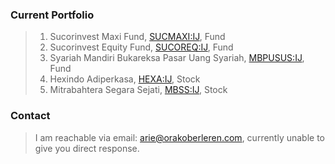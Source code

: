 ### Current Portfolio

>1. Sucorinvest Maxi Fund, [SUCMAXI:IJ](https://www.bloomberg.com/quote/SUCMAXI:IJ), Fund
>2. Sucorinvest Equity Fund, [SUCOREQ:IJ](https://www.bloomberg.com/quote/SUCOREQ:IJ), Fund
>3. Syariah Mandiri Bukareksa Pasar Uang Syariah, [MBPUSUS:IJ](https://www.bloomberg.com/quote/MBPUSUS:IJ), Fund
>4. Hexindo Adiperkasa, [HEXA:IJ](https://www.bloomberg.com/quote/HEXA:IJ), Stock
>5. Mitrabahtera Segara Sejati, [MBSS:IJ](https://www.bloomberg.com/quote/MBSS:IJ), Stock

### Contact

>I am reachable via email: [arie@orakoberleren.com](mailto:arie@orakoberleren.com), currently unable to give you direct response.


